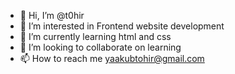 - 👋 Hi, I’m @t0hir
- 👀 I’m interested in Frontend website development
- 🌱 I’m currently learning html and css
- 💞️ I’m looking to collaborate on learning
- 📫 How to reach me yaakubtohir@gmail.com 

<!---
t0hir/t0hir is a ✨ special ✨ repository because its `README.md` (this file) appears on your GitHub profile.
You can click the Preview link to take a look at your changes.
--->
